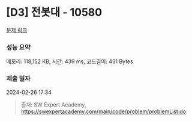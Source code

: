 # [D3] 전봇대 - 10580 

[문제 링크](https://swexpertacademy.com/main/code/problem/problemDetail.do?contestProbId=AXO8QBw6Qu4DFAXS) 

### 성능 요약

메모리: 118,152 KB, 시간: 439 ms, 코드길이: 431 Bytes

### 제출 일자

2024-02-26 17:34



> 출처: SW Expert Academy, https://swexpertacademy.com/main/code/problem/problemList.do